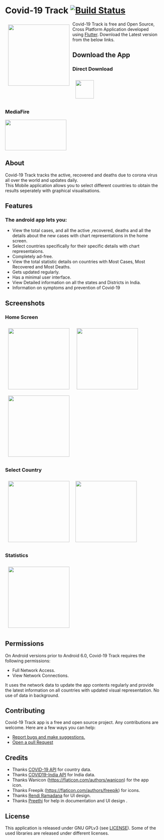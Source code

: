 # Covid-19 Track [![Build Status](https://travis-ci.org/wallabag/android-app.svg?branch=master)](https://travis-ci.org/wallabag/android-app)

<img src="images/app-icon.png" align="left"
width="200" hspace="10" vspace="10">

  
Covid-19 Track is free and Open Source, Cross Platform Application developed using [Flutter](https://github.com/flutter/flutter).
Download the Latest version from the below links.

## Download the App

### Direct Download
[<img src="https://image.flaticon.com/icons/svg/443/443049.svg" align="center"
width="60" hspace="10" vspace="10">](https://github.com/adarshbalu/covid_track/raw/master/build/app/outputs/apk/release/app-release.apk)


### MediaFire
[<img align="center" src="https://www.pngkey.com/png/detail/189-1892159_five-nights-at-freddys-4-halloween-dlc-update.png" width="200" height="100">](http://www.mediafire.com/file/b5vrphkkwe5138x/Covid-Tracker.apk/file)

## About

Covid-19 Track tracks the active, recovered and deaths due to corona virus all over the world and updates daily.  
This Mobile application allows you to select different countries to obtain the results seperately with graphical visualisations.


## Features

### The android app lets you:

- View the total cases, and all the active ,recovered, deaths and all the details about the new cases with chart representations in the   home screen.
- Select countries specifically for their specific details with chart representaions.
- Completely ad-free.
- View the total statistic details on countries with Most Cases, Most Recovered and Most Deaths.
- Gets updated regularly.
- Has a minimal user interface.
- View Detailed information on all the states and Districts in India.
- Information on symptoms and prevention of Covid-19

## Screenshots

### Home Screen
<img src="images/1.jpg" align="center"
width="200"
    hspace="10" vspace="10">
<img src="images/2.jpg" align="center"
width="200"
    hspace="10" vspace="10">
<img src="images/3.jpg" align="center"
width="200"
    hspace="10" vspace="10">
    
### Select Country

<img src="images/4.jpg" align="left"
width="200"
    hspace="10" vspace="10">
<img src="images/5.jpg" align="center"
width="200"
    hspace="10" vspace="10">
    
 ### Statistics
 
<img src="images/6.jpg" align="center"
width="200"
    hspace="10" vspace="10">

## Permissions

On Android versions prior to Android 6.0, Covid-19 Track requires the following permissions:
- Full Network Access.
- View Network Connections.

It uses the network data to update the app contents regularly and provide the latest information on all countries with updated visual representation.
No use of data in background.

## Contributing

Covid-19 Track app is a free and open source project. Any contributions are welcome. Here are a few ways you can help:
 * [Report bugs and make suggestions.](https://github.com/adarshbalu/covid_track/issues)
 * [Open a pull Request](https://github.com/adarshbalu/covid_track/pulls)
 

## Credits  
- Thanks [COVID-19 API](https://covid19api.com/) for country data.
- Thanks [COVID19-India API](https://api.covid19india.org/) for India data.
- Thanks Wanicon (https://flaticon.com/authors/wanicon) for the app icon.
- Thanks Freepik (https://flaticon.com/authors/freepik) for icons.
- Thanks [Rendi Ramadana](https://www.uplabs.com/posts/coronavirus-information-concept) for UI design.
- Thanks [Preethi](https://github.com/preethirkrish) for help in documentation and UI design .

## License

This application is released under GNU GPLv3 (see [LICENSE](LICENSE)).
Some of the used libraries are released under different licenses.
